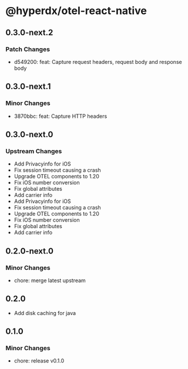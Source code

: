 # @hyperdx/otel-react-native

## 0.3.0-next.2

### Patch Changes

- d549200: feat: Capture request headers, request body and response body

## 0.3.0-next.1

### Minor Changes

- 3870bbc: feat: Capture HTTP headers

## 0.3.0-next.0

### Upstream Changes

- Add Privacyinfo for iOS
- Fix session timeout causing a crash
- Upgrade OTEL components to 1.20
- Fix iOS number conversion
- Fix global attributes
- Add carrier info
- Add Privacyinfo for iOS
- Fix session timeout causing a crash
- Upgrade OTEL components to 1.20
- Fix iOS number conversion
- Fix global attributes
- Add carrier info

## 0.2.0-next.0

### Minor Changes

- chore: merge latest upstream

## 0.2.0

- Add disk caching for java

## 0.1.0

### Minor Changes

- chore: release v0.1.0
